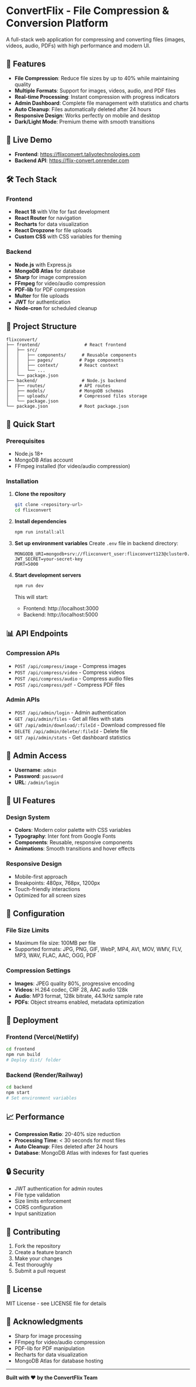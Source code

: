 # ConvertFlix - File Compression & Conversion Platform

A full-stack web application for compressing and converting files (images, videos, audio, PDFs) with high performance and modern UI.

## 🌟 Features

- **File Compression**: Reduce file sizes by up to 40% while maintaining quality
- **Multiple Formats**: Support for images, videos, audio, and PDF files
- **Real-time Processing**: Instant compression with progress indicators
- **Admin Dashboard**: Complete file management with statistics and charts
- **Auto Cleanup**: Files automatically deleted after 24 hours
- **Responsive Design**: Works perfectly on mobile and desktop
- **Dark/Light Mode**: Premium theme with smooth transitions

## 🚀 Live Demo

- **Frontend**: https://flixconvert.taliyotechnologies.com
- **Backend API**: https://flix-convert.onrender.com

## 🛠️ Tech Stack

### Frontend
- **React 18** with Vite for fast development
- **React Router** for navigation
- **Recharts** for data visualization
- **React Dropzone** for file uploads
- **Custom CSS** with CSS variables for theming

### Backend
- **Node.js** with Express.js
- **MongoDB Atlas** for database
- **Sharp** for image compression
- **FFmpeg** for video/audio compression
- **PDF-lib** for PDF compression
- **Multer** for file uploads
- **JWT** for authentication
- **Node-cron** for scheduled cleanup

## 📁 Project Structure

```
flixconvert/
├── frontend/                 # React frontend
│   ├── src/
│   │   ├── components/      # Reusable components
│   │   ├── pages/          # Page components
│   │   ├── context/        # React context
│   │   └── ...
│   └── package.json
├── backend/                 # Node.js backend
│   ├── routes/             # API routes
│   ├── models/             # MongoDB schemas
│   ├── uploads/            # Compressed files storage
│   └── package.json
└── package.json            # Root package.json
```

## 🚀 Quick Start

### Prerequisites
- Node.js 18+ 
- MongoDB Atlas account
- FFmpeg installed (for video/audio compression)

### Installation

1. **Clone the repository**
   ```bash
   git clone <repository-url>
   cd flixconvert
   ```

2. **Install dependencies**
   ```bash
   npm run install:all
   ```

3. **Set up environment variables**
   Create `.env` file in backend directory:
   ```env
   MONGODB_URI=mongodb+srv://flixconvert_user:flixconvert123@cluster0.bscos9h.mongodb.net/flixconvert
   JWT_SECRET=your-secret-key
   PORT=5000
   ```

4. **Start development servers**
   ```bash
   npm run dev
   ```

   This will start:
   - Frontend: http://localhost:3000
   - Backend: http://localhost:5000

## 📊 API Endpoints

### Compression APIs
- `POST /api/compress/image` - Compress images
- `POST /api/compress/video` - Compress videos
- `POST /api/compress/audio` - Compress audio files
- `POST /api/compress/pdf` - Compress PDF files

### Admin APIs
- `POST /api/admin/login` - Admin authentication
- `GET /api/admin/files` - Get all files with stats
- `GET /api/admin/download/:fileId` - Download compressed file
- `DELETE /api/admin/delete/:fileId` - Delete file
- `GET /api/admin/stats` - Get dashboard statistics

## 🔐 Admin Access

- **Username**: `admin`
- **Password**: `password`
- **URL**: `/admin/login`

## 🎨 UI Features

### Design System
- **Colors**: Modern color palette with CSS variables
- **Typography**: Inter font from Google Fonts
- **Components**: Reusable, responsive components
- **Animations**: Smooth transitions and hover effects

### Responsive Design
- Mobile-first approach
- Breakpoints: 480px, 768px, 1200px
- Touch-friendly interactions
- Optimized for all screen sizes

## 🔧 Configuration

### File Size Limits
- Maximum file size: 100MB per file
- Supported formats: JPG, PNG, GIF, WebP, MP4, AVI, MOV, WMV, FLV, MP3, WAV, FLAC, AAC, OGG, PDF

### Compression Settings
- **Images**: JPEG quality 80%, progressive encoding
- **Videos**: H.264 codec, CRF 28, AAC audio 128k
- **Audio**: MP3 format, 128k bitrate, 44.1kHz sample rate
- **PDFs**: Object streams enabled, metadata optimization

## 🚀 Deployment

### Frontend (Vercel/Netlify)
```bash
cd frontend
npm run build
# Deploy dist/ folder
```

### Backend (Render/Railway)
```bash
cd backend
npm start
# Set environment variables
```

## 📈 Performance

- **Compression Ratio**: 20-40% size reduction
- **Processing Time**: < 30 seconds for most files
- **Auto Cleanup**: Files deleted after 24 hours
- **Database**: MongoDB Atlas with indexes for fast queries

## 🔒 Security

- JWT authentication for admin routes
- File type validation
- Size limits enforcement
- CORS configuration
- Input sanitization

## 🤝 Contributing

1. Fork the repository
2. Create a feature branch
3. Make your changes
4. Test thoroughly
5. Submit a pull request

## 📝 License

MIT License - see LICENSE file for details

## 🙏 Acknowledgments

- Sharp for image processing
- FFmpeg for video/audio compression
- PDF-lib for PDF manipulation
- Recharts for data visualization
- MongoDB Atlas for database hosting

---

**Built with ❤️ by the ConvertFlix Team**